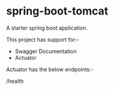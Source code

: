 # spring-boot-tomcat
A starter spring boot application.

This project has support for:-

* Swagger Documentation
* Actuator

Actuator has the below endpoints:-

/health


